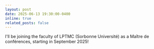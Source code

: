 ```yaml
---
layout: post
date: 2025-06-13 19:30:00-0400
inline: true
related_posts: false
---
```


I'll be joining the faculty of LPTMC (Sorbonne Université) as a Maître de conférences, starting in September 2025!
